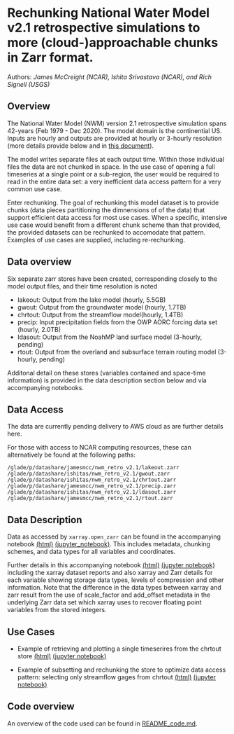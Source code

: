 # Rechunking National Water Model v2.1 retrospective simulations to more (cloud-)approachable chunks in Zarr format.
Authors: _James McCreight (NCAR), Ishita Srivastava (NCAR), and Rich Signell (USGS)_


## Overview
The National Water Model (NWM) version 2.1 retrospective simulation spans 42-years (Feb 1979 - Dec 2020). The model
domain is the continential US. Inputs are hourly and outputs are provided at hourly or 3-hourly resolution (more details
provide below and in [this document](https://drive.google.com/file/d/1zUtBZ_SM7uHqNDHLdOwGvfasVFMHfH6a/view)).

The model writes separate files at each output time. Within those individual files the data are not chunked 
in space. In the use case of opening a full timeseries at a single point or a sub-region, the user would be required to 
read in the entire data set: a very inefficient data access pattern for a very common use case. 

Enter rechunking. The goal of rechunking this model dataset is to provide chunks (data pieces partitioning the dimnensions of
of the data) that support efficient data access for most use cases. When a specific, intensive use case would benefit
from a different chunk scheme than that provided, the provided datasets can be rechunked to accomodate that pattern. 
Examples of use cases are supplied, including re-rechunking.


## Data overview
Six separate zarr stores have been created, corresponding closely to the model output files, and their time resolution is noted

* lakeout: Output from the lake model (hourly, 5.5GB)
* gwout: Output from the groundwater model (hourly, 1.7TB)
* chrtout: Output from the streamflow model(hourly, 1.4TB)
* precip: Input precipitation fields from the OWP AORC forcing data set (hourly, 2.0TB)
* ldasout: Output from the NoahMP land surface model (3-hourly, pending)
* rtout: Output from the overland and subsurface terrain routing model (3-hourly, pending)


Additonal detail on these stores (variables contained and space-time information) is provided in the data description section 
below and via accompanying notebooks.


## Data Access

The data are currently pending delivery to AWS cloud as are further details here.

For those with access to NCAR computing resources, these can alternatively be found at the following paths:
```
/glade/p/datashare/jamesmcc/nwm_retro_v2.1/lakeout.zarr
/glade/p/datashare/ishitas/nwm_retro_v2.1/gwout.zarr
/glade/p/datashare/ishitas/nwm_retro_v2.1/chrtout.zarr
/glade/p/datashare/jamesmcc/nwm_retro_v2.1/precip.zarr
/glade/p/datashare/ishitas/nwm_retro_v2.1/ldasout.zarr
/glade/p/datashare/jamesmcc/nwm_retro_v2.1/rtout.zarr
```


## Data Description

Data as accessed by `xarray.open_zarr` can be found in the accompanying notebook
[(html)](https://nbviewer.org/github/NCAR/rechunk\_retro_nwm\_v21/blob/main/notebooks/data\_description.ipynb) 
[(jupyter\_notebook)](https://github.com/NCAR/rechunk_retro_nwm_v21/blob/main/notebooks/data_description.ipynb). This includes
metadata, chunking schemes, and data types for all variables and coordinates. 

Further details in this accompanying notebook 
[(html)](https://nbviewer.org/github/NCAR/rechunk_retro_nwm_v21/blob/main/notebooks/data_description_detail.ipynb) 
[(jupyter notebook)](https://github.com/NCAR/rechunk_retro_nwm_v21/blob/main/notebooks/data_description_detail.ipynb)
including the xarray dataset reports and also xarray and Zarr details for each variable showing storage data types, levels of 
compression and other information. Note that the difference in the data types between xarray and zarr result from the use of scale\_factor 
and add\_offset metadata in the underlying Zarr data set which xarray uses to recover floating point variables from the stored 
integers. 


## Use Cases

* Example of retrieving and plotting a single timeserires from the chrtout store
[(html)](https://nbviewer.org/github/NCAR/rechunk_retro_nwm_v21/blob/main/notebooks/usage_example_streamflow_timeseries.ipynb) 
[(jupyter notebook)](https://github.com/NCAR/rechunk_retro_nwm_v21/blob/main/notebooks/usage_example_streamflow_timeseries.ipynb)

* Example of subsetting and rechunking the store to optimize data access pattern: selecting only streamflow gages from chrtout
[(html)](https://nbviewer.org/github/NCAR/rechunk_retro_nwm_v21/blob/main/notebooks/usage_example_rerechunk_chrtout.ipynb) 
[(jupyter notebook)](https://github.com/NCAR/rechunk_retro_nwm_v21/blob/main/notebooks/usage_example_rerechunk_chrtout.ipynb)


## Code overview
An overview of the code used can be found in [README_code.md](README_code.md).

